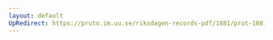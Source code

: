 ```yaml
---
layout: default
UpRedirect: https://pruto.im.uu.se/riksdagen-records-pdf/1881/prot-1881--ak--018/prot-1881--ak--018_016.pdf
---
```

